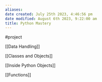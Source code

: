 ```yaml
---
aliases: 
date created: July 25th 2023, 4:46:56 pm
date modified: August 6th 2023, 9:22:00 am
title: Python Mastery
---
```

#project 


[[Data Handling]]

[[Classes and Objects]]

[[Inside Python Objects]]

[[Functions]]

